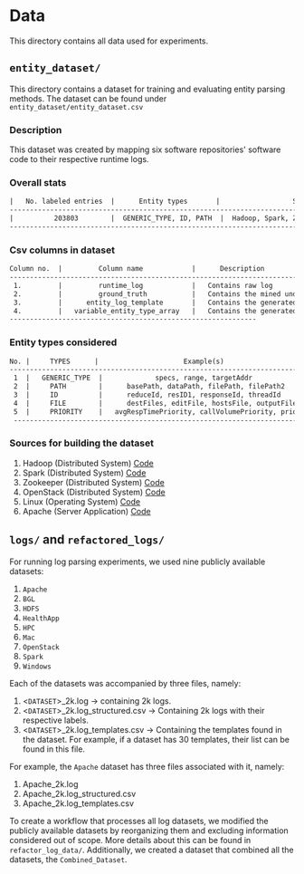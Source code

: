 # Data
This directory contains all data used for experiments.

## `entity_dataset/`
This directory contains a dataset for training and evaluating entity parsing methods. The dataset can be found under `entity_dataset/entity_dataset.csv`

### Description
This dataset was created by mapping six software repositories' software code to their respective runtime logs.

### Overall stats
```html
|   No. labeled entries  |      Entity types       |                  Systems analyzed                    |
-----------------------------------------------------------------------------------------------------------
|          203803        |  GENERIC_TYPE, ID, PATH  |  Hadoop, Spark, Zookeeper, OpenStack, Linux, Apache  |
-----------------------------------------------------------------------------------------------------------
```

### Csv columns in dataset
```html
Column no.  |         Column name            |      Description                                                   |
-------------------------------------------------------------------------------------------------------------------
 1.         |         runtime_log            |   Contains raw log                                                 |
 2.         |         ground_truth           |   Contains the mined underlying logging statement                  |
 3.         |      entity_log_template       |   Contains the generated log template with entites                 |
 4.         |   variable_entity_type_array   |   Contains the generated log template only with generic entities   |
-------------------------------------------------------------
```
### Entity types considered
```html
No. |     TYPES      |                     Example(s)                       |  Ground truth labels |
-----------------------------------------------------------------------------------------------------
 1  |   GENERIC_TYPE  |             specs, range, targetAddr                 |        YES           |
 2  |     PATH        |      basePath, dataPath, filePath, filePath2         |        YES           |
 3  |     ID          |      reduceId, resID1, responseId, threadId          |        YES           |
 4  |     FILE        |      destFiles, editFile, hostsFile, outputFile      |         NO           |
 5  |     PRIORITY    |   avgRespTimePriority, callVolumePriority, priority  |         NO           |
 -----------------------------------------------------------------------------------------------------
```

### Sources for building the dataset
1. Hadoop (Distributed System) [Code](https://github.com/apache/hadoop)
2. Spark (Distributed System) [Code](https://github.com/apache/spark)
3. Zookeeper (Distributed System) [Code](https://github.com/apache/zookeeper)
4. OpenStack (Distributed System) [Code](https://github.com/openstack/)
5. Linux (Operating System) [Code](https://github.com/torvalds/linux)
6. Apache (Server Application) [Code](https://github.com/apache/httpd)


## `logs/` and `refactored_logs/`
For running log parsing experiments, we used nine publicly available datasets:
1. `Apache`
2. `BGL`
3. `HDFS`
4. `HealthApp`
5. `HPC`
6. `Mac`
7. `OpenStack`
8. `Spark`
9. `Windows`

Each of the datasets was accompanied by three files, namely:
1. \<`DATASET`>_2k.log -> containing 2k logs.
2. \<`DATASET`>_2k.log_structured.csv -> Containing 2k logs with their respective labels.
3. \<`DATASET`>_2k.log_templates.csv -> Containing the templates found in the dataset. For example, if a dataset has 30 templates, their list can be found in this file.

For example, the `Apache` dataset has three files associated with it, namely:
1. Apache_2k.log
2. Apache_2k.log_structured.csv
3. Apache_2k.log_templates.csv

To create a workflow that processes all log datasets, we modified the publicly available datasets by reorganizing them and excluding information considered out of scope. More details about this can be found in `refactor_log_data/`. Additionally, we created a dataset that combined all the datasets, the `Combined_Dataset`.
